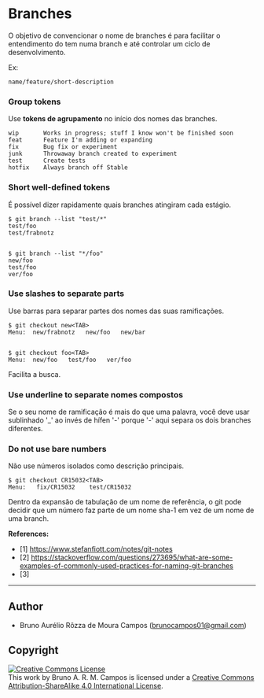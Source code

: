 # Branches 

O objetivo de convencionar o nome de branches é para facilitar o entendimento do tem numa branch e até controlar um ciclo de desenvolvimento.


Ex:
```
name/feature/short-description
```


### Group tokens

Use **tokens de agrupamento** no início dos nomes das branches.

```
wip       Works in progress; stuff I know won't be finished soon
feat      Feature I'm adding or expanding
fix       Bug fix or experiment
junk      Throwaway branch created to experiment
test      Create tests
hotfix    Always branch off Stable
```

### Short well-defined tokens

É possível dizer rapidamente quais branches atingiram cada estágio.

```
$ git branch --list "test/*"
test/foo
test/frabnotz


$ git branch --list "*/foo"
new/foo
test/foo
ver/foo
```

### Use slashes to separate parts
Use barras para separar partes dos nomes das suas ramificações.

```
$ git checkout new<TAB>
Menu:  new/frabnotz   new/foo   new/bar


$ git checkout foo<TAB>
Menu:  new/foo   test/foo   ver/foo
```

Facilita a busca.


### Use underline to separate nomes compostos

Se o seu nome de ramificação é mais do que uma palavra, você deve usar sublinhado '_' ao invés de hífen '-' porque '-' aqui separa os dois branches diferentes.


### Do not use bare numbers
Não use números isolados como descrição principais.
```
$ git checkout CR15032<TAB>
Menu:   fix/CR15032    test/CR15032
```

Dentro da expansão de tabulação de um nome de referência, o git pode decidir que um número faz parte de um nome sha-1 em vez de um nome de uma branch.



**References:**<br/>
- [1] https://www.stefanfiott.com/notes/git-notes
- [2] https://stackoverflow.com/questions/273695/what-are-some-examples-of-commonly-used-practices-for-naming-git-branches
- [3]

---

## Author
- Bruno Aurélio Rôzza de Moura Campos (brunocampos01@gmail.com)

## Copyright
<a rel="license" href="http://creativecommons.org/licenses/by-sa/4.0/"><img alt="Creative Commons License" style="border-width:0" src="https://i.creativecommons.org/l/by-sa/4.0/88x31.png" /></a><br />This work by <span xmlns:cc="http://creativecommons.org/ns#" property="cc:attributionName">Bruno A. R. M. Campos</span> is licensed under a <a rel="license" href="http://creativecommons.org/licenses/by-sa/4.0/">Creative Commons Attribution-ShareAlike 4.0 International License</a>.





